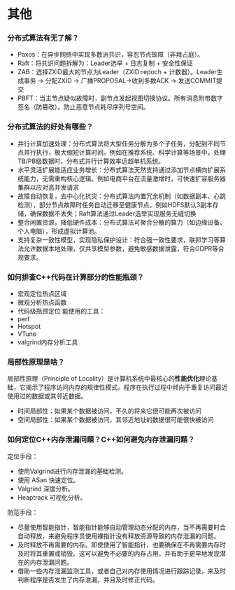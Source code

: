 # 其他

### 分布式算法有无了解？

- Paxos：在异步网络中实现多数派共识，容忍节点故障（非拜占庭）。
- Raft：将共识问题拆解为：Leader选举 + 日志复制 + 安全性保证
- ZAB：选择ZXID最大的节点为Leader（ZXID=epoch + 计数器）。Leader生成事务 → 分配ZXID → 广播PROPOSAL->收到多数ACK → 发送COMMIT提交
- PBFT：当主节点疑似故障时，副节点发起视图切换协议。所有消息附带数字签名（防篡改）。防止恶意节点耗尽序列号空间。

### 分布式算法的好处有哪些？

- 并行计算加速处理：分布式算法将大型任务分解为多个子任务，分配到不同节点并行执行，极大缩短计算时间。例如在推荐系统、科学计算等场景中，处理TB/PB级数据时，分布式并行计算效率远超单机系统。
- 水平灵活扩展能适应业务增长：分布式算法天然支持通过添加节点横向扩展系统能力，无需重构核心逻辑。例如电商平台在流量激增时，可快速扩容服务器集群以应对高并发请求
- 故障自动恢复，去中心化抗灾：分布式算法内置冗余机制（如数据副本、心跳检测），部分节点故障时任务自动迁移至健康节点。例如HDFS默认3副本存储，确保数据不丢失；Raft算法通过Leader选举实现服务无缝切换
- 整合闲置资源，降低硬件成本：分布式算法可聚合分散的算力（如边缘设备、个人电脑），形成虚拟计算池。
- 支持复杂一致性模型，实现隐私保护设计：符合强一致性要求，联邦学习等算法允许数据本地处理，仅共享模型参数，避免敏感数据泄露，符合GDPR等合规要求。

### 如何排查C++代码在计算部分的性能瓶颈？

- 宏观定位热点区域
- 微观分析热点函数
- 代码级瓶颈定位
能使用的工具：
- perf
- Hotspot
- VTune
- valgrind内存分析工具

### 局部性原理是啥？

局部性原理（Principle of Locality）是计算机系统中最核心的**性能优化**理论基础，它揭示了程序访问内存的规律性模式。程序在执行过程中倾向于重复访问最近使用过的数据或其邻近数据。

- 时间局部性：如果某个数据被访问，不久的将来它很可能再次被访问
- 空间局部性：如果某个数据被访问，其邻近地址的数据很可能很快被访问

### 如何定位C++内存泄漏问题？C++如何避免内存泄漏问题？

定位手段：

- 使用Valgrind进行内存泄漏的基础检测。
- 使用 ASan 快速定位。
- Valgrind 深度分析。
- Heaptrack 可视化分析。

防范手段：
- 尽量使用智能指针，智能指针能够自动管理动态分配的内存，当不再需要时会自动释放，来避免程序员使用裸指针没有释放资源导致的内存泄漏的问题。
- 及时释放不再需要的内存。即使使用了智能指针，也要确保在不再需要内存时及时将其重置或销毁。这可以避免不必要的内存占用，并有助于更早地发现潜在的内存泄漏问题。
- 借助一些内存泄漏监测工具，或者自己对内存使用情况进行跟踪记录，来及时判断程序是否发生了内存泄漏，并且及时修正代码。
